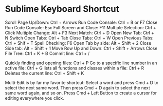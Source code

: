 # Sublime Keyboard Shortcut

Scroll Page Up/Down: Ctrl + Arrows
Run Code Console: Ctrl + B or F7
Close Run Code Console: Esc
Full Screen and Close: F11
Multiple Selection: Ctrl + Click
Multiple Change: Alt + F3
Next Match: Ctrl + D
Open New Tab: Ctrl + N
Switch Open Tabs: Ctrl + Tab
Close Tabs: Ctrl + W
Open Previous Tabs: Ctrl + Shif + T
Spell Checking: F6
Open Tab by side: Alt + Shift + 2
Close Side tab: Alt + Shift + 1
Move Row Up and Down: Ctrl + Shift + Arrows
Close File Tree: Ctrl + K + B
Commit line: Ctrl + /

Quickly finding and opening files: Ctrl + P
Go to a specific line number in an active file: Ctrl + G
lists all functions and classes within a file: Ctrl + R
Deletes the current line: Ctrl + Shift + K

Multi-Edit is by far my favorite shortcut:
        Select a word and press Cmd + D to select the next same word.
        Then press Cmd + D again to select the next same word again, and so on.
        Press Cmd + Left Button to create a cursor for editing everywhere you click.
